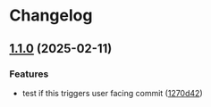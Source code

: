 # Changelog

## [1.1.0](https://github.com/jovulic/lazy-promise/compare/v1.0.3...v1.1.0) (2025-02-11)


### Features

* test if this triggers user facing commit ([1270d42](https://github.com/jovulic/lazy-promise/commit/1270d426c9fccecbae2bae231bd17f0a23381acd))
